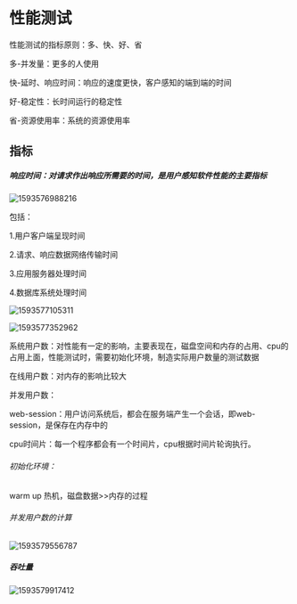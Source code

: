 # 性能测试

性能测试的指标原则：多、快、好、省

多-并发量：更多的人使用

快-延时、响应时间：响应的速度更快，客户感知的端到端的时间

好-稳定性：长时间运行的稳定性

省-资源使用率：系统的资源使用率



## 指标

##### 响应时间：对请求作出响应所需要的时间，是用户感知软件性能的主要指标

![1593576988216](C:\Users\GUOQIN\AppData\Roaming\Typora\typora-user-images\1593576988216.png)

包括：

1.用户客户端呈现时间

2.请求、响应数据网络传输时间

3.应用服务器处理时间

4.数据库系统处理时间

![1593577105311](C:\Users\GUOQIN\AppData\Roaming\Typora\typora-user-images\1593577105311.png)

![1593577352962](C:\Users\GUOQIN\AppData\Roaming\Typora\typora-user-images\1593577352962.png)

系统用户数：对性能有一定的影响，主要表现在，磁盘空间和内存的占用、cpu的占用上面，性能测试时，需要初始化环境，制造实际用户数量的测试数据

在线用户数：对内存的影响比较大

并发用户数：

web-session：用户访问系统后，都会在服务端产生一个会话，即web-session，是保存在内存中的

cpu时间片：每一个程序都会有一个时间片，cpu根据时间片轮询执行。

###### 初始化环境：

warm up 热机，磁盘数据>>内存的过程

###### 并发用户数的计算

![1593579556787](C:\Users\GUOQIN\AppData\Roaming\Typora\typora-user-images\1593579556787.png)

##### 吞吐量

![1593579917412](C:\Users\GUOQIN\AppData\Roaming\Typora\typora-user-images\1593579917412.png)